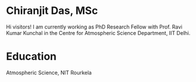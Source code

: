 # Chiranjit Das, MSc
Hi visitors!
I am currently working as PhD Research Fellow with Prof. Ravi Kumar Kunchal in the Centre for Atmospheric Science Department, IIT Delhi.

# Education
Atmospheric Science, NIT Rourkela

